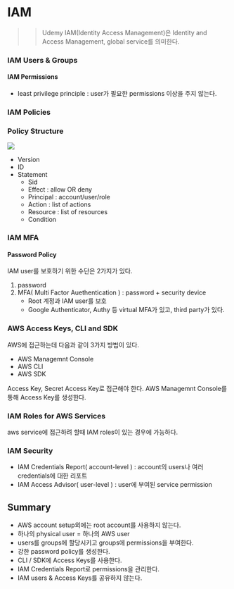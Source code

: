 # IAM 
>>Udemy
IAM(Identity Access Management)은 Identity and Access Management, global service를 의미한다.

### IAM Users & Groups 

#### IAM Permissions
- least privilege principle : user가 필요한 permissions 이상을 주지 않는다.

### IAM Policies

### Policy Structure
![](./2022-01-13-13-54-21.png)

- Version
- ID
- Statement
    - Sid
    - Effect : allow OR deny
    - Principal : account/user/role 
    - Action : list of actions
    - Resource : list  of resources
    - Condition

### IAM MFA
#### Password Policy

IAM user를 보호하기 위한 수단은 2가지가 있다.
1. password
2. MFA( Multi Factor Auethentication ) : password + security device 
    - Root 계정과 IAM user를 보호
    - Google Authenticator, Authy 등 virtual MFA가 있고, third party가 있다.

### AWS Access Keys, CLI and SDK
AWS에 접근하는데 다음과 같이 3가지 방법이 있다.
- AWS Managemnt Console
- AWS CLI
- AWS SDK

Access Key, Secret Access Key로 접근해야 한다. AWS Managemnt Console를 통해 Access Key를 생성한다.

### IAM Roles for AWS Services
aws service에 접근하려 할때 IAM roles이 있는 경우에 가능하다.


### IAM Security
- IAM Credentials Report( account-level ) : account의 users나 여러 credentials에 대한 리포트
- IAM Access Advisor( user-level ) : user에 부여된 service permission


## Summary
- AWS account setup외에는 root account를 사용하지 않는다.
- 하나의 physical user = 하나의 AWS user
- users를 groups에 할당시키고 groups에 permissions을 부여한다.
- 강한 password policy를 생성한다.
- CLI / SDK에 Access Keys를 사용한다.
- IAM Credentials Report로 permissions을 관리한다.
- IAM users & Access Keys를 공유하지 않는다.
